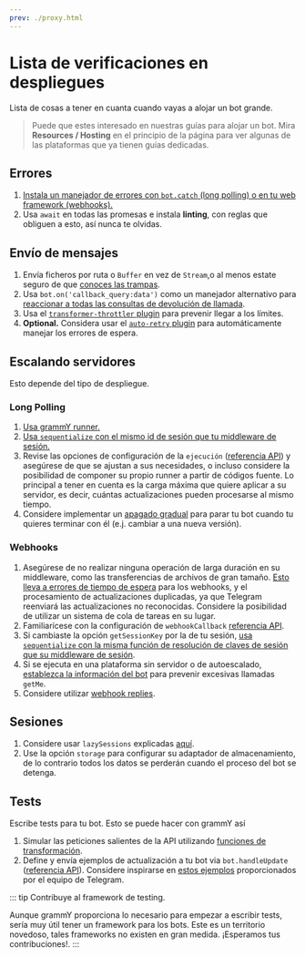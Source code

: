 ```yaml
---
prev: ./proxy.html
---
```


# Lista de verificaciones en despliegues

Lista de cosas a tener en cuanta cuando vayas a alojar un bot grande.

> Puede que estes interesado en nuestras guías para alojar un bot.
> Mira **Resources / Hosting** en el principio de la página para ver algunas de las plataformas que ya tienen guías dedicadas.

## Errores

1. [Instala un manejador de errores con `bot.catch` (long polling) o en tu web framework (webhooks).](../guide/errors.md)
2. Usa `await` en todas las promesas e instala **linting**, con reglas que obliguen a esto, así nunca te olvidas.

## Envío de mensajes

1. Envía ficheros por ruta o `Buffer` en vez de `Stream`,o al menos estate seguro de que [conoces las trampas](./transformers.md#use-cases-of-transformer-functions).
2. Usa `bot.on('callback_query:data')` como un manejador alternativo para [reaccionar a todas las consultas de devolución de llamada](../plugins/keyboard.md#responding-to-clicks).
3. Usa el [`transformer-throttler` plugin](../plugins/transformer-throttler.md) para prevenir llegar a los límites.
4. **Optional.** Considera usar el [`auto-retry` plugin](../plugins/auto-retry.md) para automáticamente manejar los errores de espera.

## Escalando servidores

Esto depende del tipo de despliegue.

### Long Polling

1. [Usa grammY runner.](../plugins/runner.md)
2. [Usa `sequentialize` con el mismo id de sesión que tu middleware de sesión.](./scaling.md#concurrency-is-hard)
3. Revise las opciones de configuración de la `ejecución` ([referencia API](https://doc.deno.land/https://deno.land/x/grammy_runner/mod.ts/~/run)) y asegúrese de que se ajustan a sus necesidades, o incluso considere la posibilidad de componer su propio runner a partir de códigos fuente. Lo principal a tener en cuenta es la carga máxima que quiere aplicar a su servidor, es decir, cuántas actualizaciones pueden procesarse al mismo tiempo.
4. Considere implementar un [apagado gradual](../advanced/reliability.md#graceful-shutdown) para parar tu bot cuando tu quieres terminar con él (e.j. cambiar a una nueva versión).

### Webhooks

1. Asegúrese de no realizar ninguna operación de larga duración en su middleware, como las transferencias de archivos de gran tamaño. [Esto lleva a errores de tiempo de espera](../guide/deployment-types.md#ending-webhook-requests-in-time) para los webhooks, y el procesamiento de actualizaciones duplicadas, ya que Telegram reenviará las actualizaciones no reconocidas. Considere la posibilidad de utilizar un sistema de cola de tareas en su lugar.
2. Familiarícese con la configuración de `webhookCallback` [referencia API](https://doc.deno.land/https://deno.land/x/grammy/mod.ts/~/webhookCallback).
3. Si cambiaste la opción `getSessionKey` por la de tu sesión, [usa `sequentialize` con la misma función de resolución de claves de sesión que su middleware de sesión](./scaling.md#concurrency-is-hard).
4. Si se ejecuta en una plataforma sin servidor o de autoescalado, [establezca la información del bot](https://doc.deno.land/https://deno.land/x/grammy/mod.ts/~/BotConfig) para prevenir excesivas llamadas `getMe`.
5. Considere utilizar [webhook replies](../guide/deployment-types.md#webhook-reply).

## Sesiones

1. Considere usar `lazySessions` explicadas [aquí](../plugins/session.md#lazy-sessions).
2. Use la opción `storage` para configurar su adaptador de almacenamiento, de lo contrario todos los datos se perderán cuando el proceso del bot se detenga.

## Tests

Escribe tests para tu bot. Esto se puede hacer con grammY así

1. Simular las peticiones salientes de la API utilizando [funciones de transformación](./transformers.md).
2. Define y envía ejemplos de actualización a tu bot via `bot.handleUpdate` ([referencia API](https://doc.deno.land/https://deno.land/x/grammy/mod.ts/~/Bot#handleUpdate)). Considere inspirarse en [estos ejemplos](https://core.telegram.org/bots/webhooks#testing-your-bot-with-updates) proporcionados por el equipo de Telegram.

::: tip Contribuye al framework de testing.

Aunque grammY proporciona lo necesario para empezar a escribir tests, sería muy útil tener un framework para los bots.
Este es un territorio novedoso, tales frameworks no existen en gran medida.
¡Esperamos tus contribuciones!.
:::
